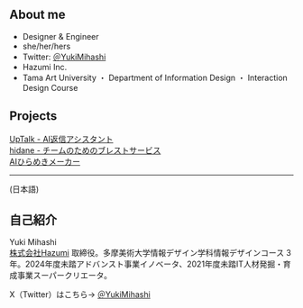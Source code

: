 ## About me
 - Designer & Engineer
 - she/her/hers
 - Twitter: [＠YukiMihashi](https://twitter.com/YukiMihashi)
 - Hazumi Inc.
 - Tama Art University ・ Department of Information Design ・ Interaction Design Course

## Projects

[UpTalk - AI返信アシスタント](https://uptalk-ai.app/ja)  
[hidane - チームのためのブレストサービス](https://hidane.app/)  
[AIひらめきメーカー](https://hirameki.app/)

--- 

(日本語)
## 自己紹介
Yuki Mihashi  
[株式会社Hazumi](https://hazumi.co.jp/) 取締役。多摩美術大学情報デザイン学科情報デザインコース 3年。2024年度未踏アドバンスト事業イノベータ、2021年度未踏IT人材発掘・育成事業スーパークリエータ。

X（Twitter）はこちら→ [＠YukiMihashi](https://twitter.com/YukiMihashi)  
